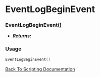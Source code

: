 # EventLogBeginEvent

### EventLogBeginEvent()
- ***Returns:*** 

### Usage

```Lua
EventLogBeginEvent()
```


[Back To Scripting Documentation](../README.md)
